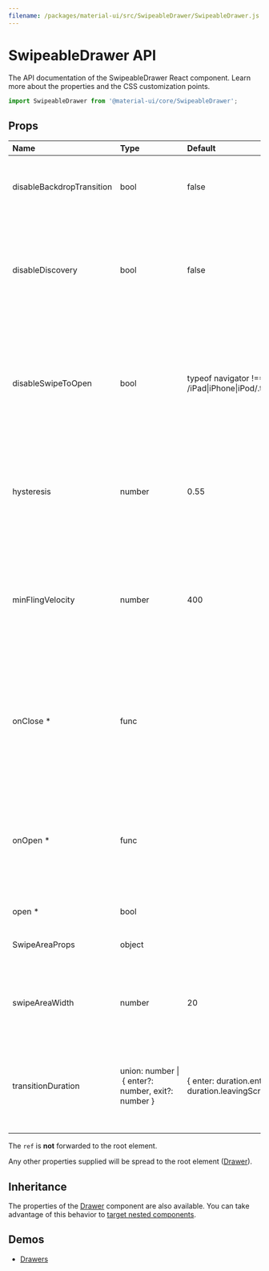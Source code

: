 ```yaml
---
filename: /packages/material-ui/src/SwipeableDrawer/SwipeableDrawer.js
---
```


<!--- This documentation is automatically generated, do not try to edit it. -->

# SwipeableDrawer API

<p class="description">The API documentation of the SwipeableDrawer React component. Learn more about the properties and the CSS customization points.</p>

```js
import SwipeableDrawer from '@material-ui/core/SwipeableDrawer';
```



## Props

| Name | Type | Default | Description |
|:-----|:-----|:--------|:------------|
| <span class="prop-name">disableBackdropTransition</span> | <span class="prop-type">bool</span> | <span class="prop-default">false</span> | Disable the backdrop transition. This can improve the FPS on low-end devices. |
| <span class="prop-name">disableDiscovery</span> | <span class="prop-type">bool</span> | <span class="prop-default">false</span> | If `true`, touching the screen near the edge of the drawer will not slide in the drawer a bit to promote accidental discovery of the swipe gesture. |
| <span class="prop-name">disableSwipeToOpen</span> | <span class="prop-type">bool</span> | <span class="prop-default">typeof navigator !== 'undefined' && /iPad\|iPhone\|iPod/.test(navigator.userAgent)</span> | If `true`, swipe to open is disabled. This is useful in browsers where swiping triggers navigation actions. Swipe to open is disabled on iOS browsers by default. |
| <span class="prop-name">hysteresis</span> | <span class="prop-type">number</span> | <span class="prop-default">0.55</span> | Affects how far the drawer must be opened/closed to change his state. Specified as percent (0-1) of the width of the drawer |
| <span class="prop-name">minFlingVelocity</span> | <span class="prop-type">number</span> | <span class="prop-default">400</span> | Defines, from which (average) velocity on, the swipe is defined as complete although hysteresis isn't reached. Good threshold is between 250 - 1000 px/s |
| <span class="prop-name required">onClose&nbsp;*</span> | <span class="prop-type">func</span> |  | Callback fired when the component requests to be closed.<br><br>**Signature:**<br>`function(event: object) => void`<br>*event:* The event source of the callback |
| <span class="prop-name required">onOpen&nbsp;*</span> | <span class="prop-type">func</span> |  | Callback fired when the component requests to be opened.<br><br>**Signature:**<br>`function(event: object) => void`<br>*event:* The event source of the callback |
| <span class="prop-name required">open&nbsp;*</span> | <span class="prop-type">bool</span> |  | If `true`, the drawer is open. |
| <span class="prop-name">SwipeAreaProps</span> | <span class="prop-type">object</span> |  | Properties applied to the swipe area element. |
| <span class="prop-name">swipeAreaWidth</span> | <span class="prop-type">number</span> | <span class="prop-default">20</span> | The width of the left most (or right most) area in pixels where the drawer can be swiped open from. |
| <span class="prop-name">transitionDuration</span> | <span class="prop-type">union:&nbsp;number&nbsp;&#124;<br>&nbsp;{ enter?: number, exit?: number }<br></span> | <span class="prop-default">{ enter: duration.enteringScreen, exit: duration.leavingScreen }</span> | The duration for the transition, in milliseconds. You may specify a single timeout for all transitions, or individually with an object. |

The `ref` is **not** forwarded to the root element.

Any other properties supplied will be spread to the root element ([Drawer](/api/drawer/)).

## Inheritance

The properties of the [Drawer](/api/drawer/) component are also available.
You can take advantage of this behavior to [target nested components](/guides/api/#spread).

## Demos

- [Drawers](/demos/drawers/)

